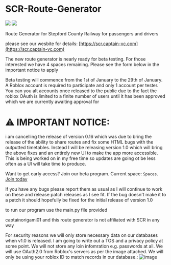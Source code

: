 # SCR-Route-Generator

![](https://img.shields.io/badge/SCR_Route_Generator-V0.15-green) ![](https://img.shields.io/badge/SCR_version-1.10.12-blue)

Route Generator for Stepford County Railway for passengers and drivers

please see our wesbite for details: [https://scr.captain-vc.com](https://scr.captain-vc.com)

The new route generator is nearly ready for beta testing. For those interested we have 4 spaces remaining. Please see the form below in the important notice to apply

Beta testing will commence from the 1st of January to the 29th of January. A Roblox account is required to participate and only 1 account per tester. You can you alt accounts once released to the public due to the fact the roblox OAuth is limited to a finite number of users until it has been approved which we are currently awaiting approval for

# ⚠️ IMPORTANT NOTICE:

i am cancelling the release of version 0.16 which was due to bring the release of the ability to share routes and fix some HTML bugs with the outputted timetables.
Instead I will be releasing version 1.0 which will bring the above fixes and an entirely new UI to make the app more accessible. This is being worked on in my free time so updates are going ot be less often as a UI will take time to produce.

Want to get early access? Join our beta program. Current space: `Spaces`. [Join today](https://forms.gle/21eoZL6vv3FLcELm9)

If you have any bugs please report them as usual as I will continue to work on these and release patch releases as I see fit. If the bug doesn't make it to a patch it should hopefully be fixed for the initial release of version 1.0


to run our program use the main.py file provided

captainorigami01 and this route generator is not affiliated with SCR in any way

For security reasons we will only store necessary data on our databases when v1.0 is released. I am going to write out a TOS and a privacy policy at some point. We will not store any loin infomration e.g. passwords at all. We will use OAuth2.0 from Roblox's servers as per the image attached. We will only be using your roblox ID to match records in our database.: ![image](https://github.com/captainorigami01/SCR-Route-Generator/assets/86497366/411f0146-af07-43a1-838a-b01cc2b1786f)

